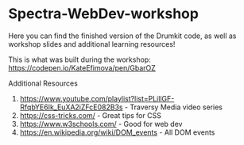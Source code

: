 # Spectra-WebDev-workshop

Here you can find the finished version of the Drumkit code, as well as workshop slides and additional learning resources!

This is what was built during the workshop:
https://codepen.io/KateEfimova/pen/GbarOZ

Additional Resources

1. https://www.youtube.com/playlist?list=PLillGF-RfqbYE6Ik_EuXA2iZFcE082B3s - Traversy Media video series
2. https://css-tricks.com/ - Great tips for CSS
3. https://www.w3schools.com/ - Good for web dev
4. https://en.wikipedia.org/wiki/DOM_events - All DOM events
